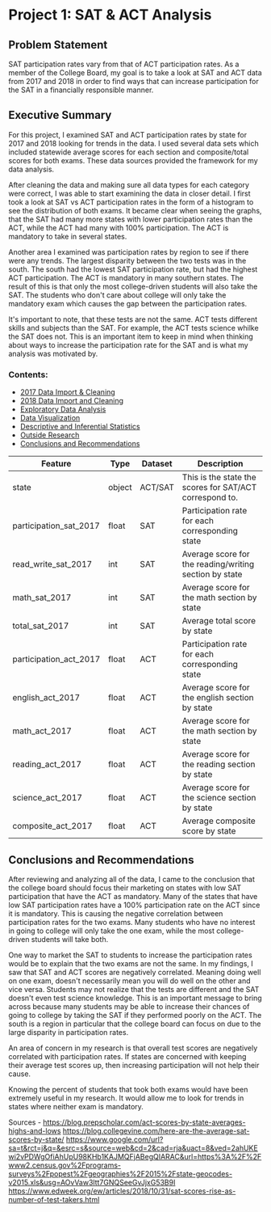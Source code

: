 # Project 1: SAT & ACT Analysis

## Problem Statement
SAT participation rates vary from that of ACT participation rates. As a member of the College Board, my goal is to take a look at SAT and ACT data from 2017 and 2018 in order to find ways that can increase participation for the SAT in a financially responsible manner.

## Executive Summary

For this project, I examined SAT and ACT participation rates by state for 2017 and 2018 looking for trends in the data. I used several data sets which included statewide average scores for each section and composite/total scores for both exams. These data sources provided the framework for my data analysis.

After cleaning the data and making sure all data types for each category were correct, I was able to start examining the data in closer detail. I first took a look at SAT vs ACT participation rates in the form of a histogram to see the distribution of both exams. It became clear when seeing the graphs, that the SAT had many more states with lower participation rates than the ACT, while the ACT had many with 100% participation. The ACT is mandatory to take in several states.

Another area I examined was participation rates by region to see if there were any trends. The largest disparity between the two tests was in the south. The south had the lowest SAT participation rate, but had the highest ACT participation. The ACT is mandatory in many southern states. The result of this is that only the most college-driven students will also take the SAT. The students who don't care about college will only take the mandatory exam which causes the gap between the participation rates.

It's important to note, that these tests are not the same. ACT tests different skills and subjects than the SAT. For example, the ACT tests science whilke the SAT does not. This is an important item to keep in mind when thinking about ways to increase the participation rate for the SAT and is what my analysis was motivated by.



### Contents:
- [2017 Data Import & Cleaning](#Data-Import-and-Cleaning)
- [2018 Data Import and Cleaning](#2018-Data-Import-and-Cleaning)
- [Exploratory Data Analysis](#Exploratory-Data-Analysis)
- [Data Visualization](#Visualize-the-data)
- [Descriptive and Inferential Statistics](#Descriptive-and-Inferential-Statistics)
- [Outside Research](#Outside-Research)
- [Conclusions and Recommendations](#Conclusions-and-Recommendations)


|Feature|Type|Dataset|Description|
|---|---|---|---|
|state|object|ACT/SAT|This is the state the scores for SAT/ACT correspond to.|
|participation_sat_2017|float|SAT|Participation rate for each corresponding state|
|read_write_sat_2017|int|SAT| Average score for the reading/writing section by state|
|math_sat_2017|int|SAT| Average score for the math section by state|
|total_sat_2017|int|SAT| Average total score by state|
|participation_act_2017|float|ACT|Participation rate for each corresponding state|
|english_act_2017|float|ACT|Average score for the english section by state|
|math_act_2017|float|ACT|Average score for the math section by state|
|reading_act_2017|float|ACT|Average score for the reading section by state|
|science_act_2017|float|ACT|Average score for the science section by state|
|composite_act_2017|float|ACT|Average composite score by state|


## Conclusions and Recommendations
After reviewing and analyzing all of the data, I came to the conclusion that the college board should focus their marketing on states with low SAT participation that have the ACT as mandatory. Many of the states that have low SAT participation rates have a 100% participation rate on the ACT since it is mandatory. This is causing the negative correlation between participation rates for the two exams. Many students who have no interest in going to college will only take the one exam, while the most college-driven students will take both.

One way to market the SAT to students to increase the participation rates would be to explain that the two exams are not the same. In my findings, I saw that SAT and ACT scores are negatively correlated. Meaning doing well on one exam, doesn't necessarily mean you will do well on the other and vice versa. Students may not realize that the tests are different and the SAT doesn't even test science knowledge. This is an important message to bring across because many students may be able to increase their chances of going to college by taking the SAT if they performed poorly on the ACT. The south is a region in particular that the college board can focus on due to the large disparity in participation rates.

An area of concern in my research is that overall test scores are negatively correlated with participation rates. If states are concerned with keeping their average test scores up, then increasing participation will not help their cause.

Knowing the percent of students that took both exams would have been extremely useful in my research. It would allow me to look for trends in states where neither exam is mandatory.

Sources -
https://blog.prepscholar.com/act-scores-by-state-averages-highs-and-lows
https://blog.collegevine.com/here-are-the-average-sat-scores-by-state/
https://www.google.com/url?sa=t&rct=j&q=&esrc=s&source=web&cd=2&cad=rja&uact=8&ved=2ahUKEwi2vPDWgOfiAhUpU98KHb1KAJMQFjABegQIARAC&url=https%3A%2F%2Fwww2.census.gov%2Fprograms-surveys%2Fpopest%2Fgeographies%2F2015%2Fstate-geocodes-v2015.xls&usg=AOvVaw3ltt7GNQSeeGvJjxG53B9I
https://www.edweek.org/ew/articles/2018/10/31/sat-scores-rise-as-number-of-test-takers.html
